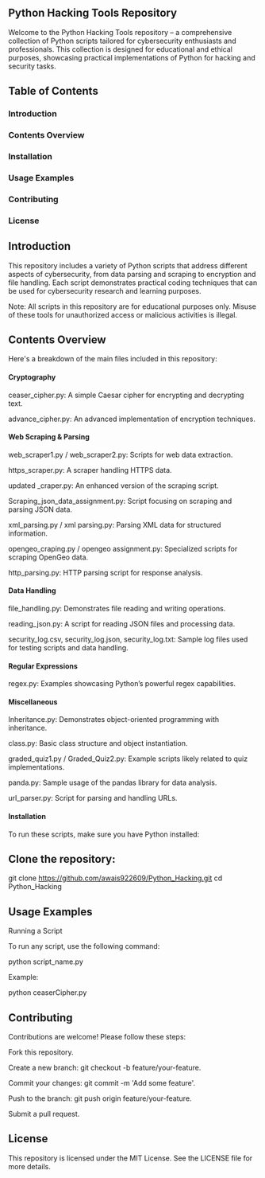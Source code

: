 ## Python Hacking Tools Repository

Welcome to the Python Hacking Tools repository – a comprehensive collection of Python scripts tailored for cybersecurity enthusiasts and professionals. This collection is designed for educational and ethical purposes, showcasing practical implementations of Python for hacking and security tasks.

## Table of Contents

### Introduction

### Contents Overview

### Installation

### Usage Examples

### Contributing

### License

## Introduction

This repository includes a variety of Python scripts that address different aspects of cybersecurity, from data parsing and scraping to encryption and file handling. Each script demonstrates practical coding techniques that can be used for cybersecurity research and learning purposes.

Note: All scripts in this repository are for educational purposes only. Misuse of these tools for unauthorized access or malicious activities is illegal.

## Contents Overview

Here's a breakdown of the main files included in this repository:

#### Cryptography

ceaser_cipher.py: A simple Caesar cipher for encrypting and decrypting text.

advance_cipher.py: An advanced implementation of encryption techniques.

#### Web Scraping & Parsing

web_scraper1.py / web_scraper2.py: Scripts for web data extraction.

https_scraper.py: A scraper handling HTTPS data.

updated _craper.py: An enhanced version of the scraping script.

Scraping_json_data_assignment.py: Script focusing on scraping and parsing JSON data.

xml_parsing.py / xml parsing.py: Parsing XML data for structured information.

opengeo_craping.py / opengeo assignment.py: Specialized scripts for scraping OpenGeo data.

http_parsing.py: HTTP parsing script for response analysis.

#### Data Handling

file_handling.py: Demonstrates file reading and writing operations.

reading_json.py: A script for reading JSON files and processing data.

security_log.csv, security_log.json, security_log.txt: Sample log files used for testing scripts and data handling.

#### Regular Expressions

regex.py: Examples showcasing Python’s powerful regex capabilities.

#### Miscellaneous

Inheritance.py: Demonstrates object-oriented programming with inheritance.

class.py: Basic class structure and object instantiation.

graded_quiz1.py / Graded_Quiz2.py: Example scripts likely related to quiz implementations.

panda.py: Sample usage of the pandas library for data analysis.

url_parser.py: Script for parsing and handling URLs.

#### Installation

To run these scripts, make sure you have Python installed:

## Clone the repository:

git clone https://github.com/awais922609/Python_Hacking.git
cd Python_Hacking

## Usage Examples

Running a Script

To run any script, use the following command:

python script_name.py

Example:

python ceaserCipher.py

## Contributing

Contributions are welcome! Please follow these steps:

Fork this repository.

Create a new branch: git checkout -b feature/your-feature.

Commit your changes: git commit -m 'Add some feature'.

Push to the branch: git push origin feature/your-feature.

Submit a pull request.

## License

This repository is licensed under the MIT License. See the LICENSE file for more details.

